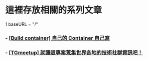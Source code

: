 # 這裡存放相關的系列文章

  1 baseURL = "/"


### - [[Build container] 自己的 Container 自己寫](/series/build-my-own-container/)
### - [[TGmeetup] 就讓這專案蒐集世界各地的技術社群資訊吧！](/series/2018-01-28-tgmeetup/)

